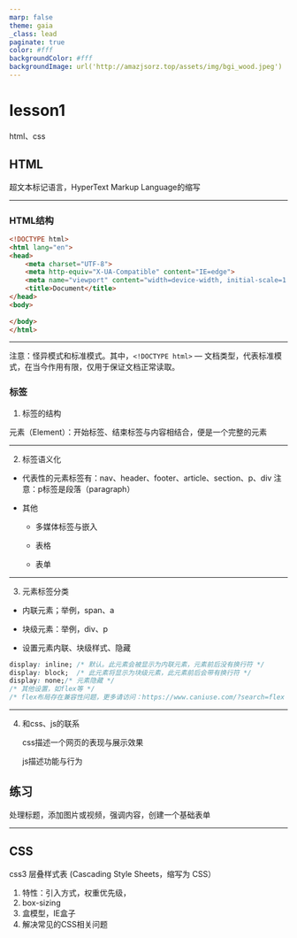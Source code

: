 ```yaml
---
marp: false
theme: gaia
_class: lead
paginate: true
color: #fff
backgroundColor: #fff
backgroundImage: url('http://amazjsorz.top/assets/img/bgi_wood.jpeg')
---
```


# lesson1
html、css

## HTML
超文本标记语言，HyperText Markup Language的缩写

---

### HTML结构
```html
<!DOCTYPE html>
<html lang="en">
<head>
    <meta charset="UTF-8">
    <meta http-equiv="X-UA-Compatible" content="IE=edge">
    <meta name="viewport" content="width=device-width, initial-scale=1.0">
    <title>Document</title>
</head>
<body>
    
</body>
</html>
```
---

注意：怪异模式和标准模式。其中，`<!DOCTYPE html>` — 文档类型，代表标准模式，在当今作用有限，仅用于保证文档正常读取。

### 标签
1. 标签的结构

元素（Element）：开始标签、结束标签与内容相结合，便是一个完整的元素

---

2. 标签语义化

- 代表性的元素标签有：nav、header、footer、article、section、p、div
注意：p标签是段落（paragraph）

- 其他

    * 多媒体标签与嵌入

    * 表格

    * 表单


---

3. 元素标签分类

- 内联元素；举例，span、a

- 块级元素：举例，div、p

- 设置元素内联、块级样式、隐藏

```css
display: inline; /* 默认。此元素会被显示为内联元素，元素前后没有换行符 */
display: block;  /* 此元素将显示为块级元素，此元素前后会带有换行符 */
display: none;/* 元素隐藏 */
/* 其他设置，如flex等 */
/* flex布局存在兼容性问题，更多请访问：https://www.caniuse.com/?search=flex */

```

---

4. 和css、js的联系

    css描述一个网页的表现与展示效果

    js描述功能与行为

## 练习
处理标题，添加图片或视频，强调内容，创建一个基础表单

---

## CSS
css3
层叠样式表 (Cascading Style Sheets，缩写为 CSS）

1. 特性：引入方式，权重优先级，
2. box-sizing
3. 盒模型，IE盒子
4. 解决常见的CSS相关问题